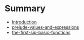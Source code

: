 # Summary

* [Introduction](README.md)
* [prelude-values-and-expressions](prelude-values-and-expressions.md)
* [the-first-sip-basic-functions](the-first-sip-basic-functions.md)


